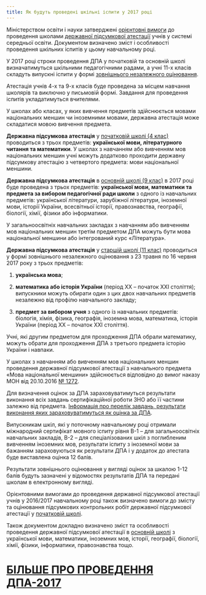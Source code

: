 ```yaml
---
title: Як будуть проведені шкільні іспити у 2017 році
---
```


Міністерством освіти і науки затверджені [орієнтовні вимоги](https://osvita.ua/legislation/Ser_osv/55087/) до проведення школами [державної підсумкової атестації](https://osvita.ua/school/certification/) учнів у системі середньої освіти. Документом визначено зміст і особливості проведення шкільних іспитів у цьому навчальному році.

У 2017 році строки проведення ДПА у початковій та основній школі визначатимуться шкільними педагогічними радами, а учні 11-х класів складуть випускні іспити у формі [зовнішнього незалежного оцінювання](https://osvita.ua/test/).

Атестація учнів 4-х та 9-х класів буде проведена за місцем навчання школярів та виключно у письмовій формі. Завдання для проведення іспитів укладатимуться вчителями.

У школах або класах, у яких вивчення предметів здійснюється мовами національних меншин чи іноземними мовами, державна атестація може складатися мовою вивчення предмета.

**Державна підсумкова атестація** у [початковій школі (4 клас)](https://osvita.ua/school/certification/34353/) проводиться з трьох предметів: **української мови, літературного читання та математики**. У школах з навчанням або вивченням мов національних меншин учні можуть додатково проходити державну підсумкову атестацію з четвертого предмета: мови національної меншини.

**Державна підсумкова атестація** в [основній школі (9 клас)](https://osvita.ua/school/certification/34368/) в 2017 році буде проведена з трьох предметів: **української мови, математики та предмета за вибором педагогічної ради школи** з одного із навчальних предметів: української літератури, зарубіжної літератури, іноземної мови, історії України, всесвітньої історії, правознавства, географії, біології, хімії, фізики або інформатики.

У загальноосвітніх навчальних закладах з навчанням або вивченням мов національних меншин третім предметом ДПА можуть бути мова національної меншини або інтегрований курс «Література».

**Державна підсумкова атестація** у [старшій школі (11 клас)](https://osvita.ua/school/certification/34369/) проводиться у формі зовнішнього незалежного оцінювання з 23 травня по 16 червня 2017 року з трьох предметів:

1.  **українська мова**;

2.  **математика або історія України** (період ХХ – початок ХХІ століття); випускники можуть обирати один з цих двох навчальних предметів незалежно від профілю навчального закладу;

3.  **предмет за вибором учня** з одного із навчальних предметів: біологія, хімія, фізика, географія, іноземна мова, математика, історія України (період ХХ – початок ХХІ століття).

Учні, які другим предметом для проходження ДПА обрали математику, можуть обрати для проходження ДПА з третього предмета історію України і навпаки.

У школах з навчанням або вивченням мов національних меншин проведення державної підсумкової атестації з навчального предмета «Мова національної меншини» здійснюється відповідно до вимог наказу МОН від 20.10.2016 [№ 1272](https://osvita.ua/legislation/Ser_osv/53876/).

Для визначення оцінок за ДПА зараховуватимуться результати виконання всіх завдань сертифікаційної роботи ЗНО або її частини залежно від предмета. [Інформація про перелік завдань, результати виконання яких зараховуватимуться як оцінка за ДПА](https://osvita.ua/school/52338/).

Випускникам шкіл, які у поточному навчальному році отримали міжнародний сертифікат мовного іспиту рівня B-1 – для загальноосвітніх навчальних закладів, B-2 – для спеціалізованих шкіл з поглибленим вивченням іноземних мов, результати іспиту з іноземної мови за бажанням зараховуються як результати ДПА і у додаток до атестата буде виставлена оцінка 12 балів.

Результати зовнішнього оцінювання у вигляді оцінок за шкалою 1-12 балів будуть зазначені у відомостях результатів ДПА та передані школам в електронному вигляді.

Орієнтовними вимогами до проведення державної підсумкової атестації учнів у 2016/2017 навчальному році також визначено вимоги до змісту та оцінювання підсумкових контрольних робіт державної підсумкової атестації у [початковій школі](https://osvita.ua/school/certification/34353/).

Також документом докладно визначено зміст та особливості проведення державної підсумкової атестації в [основній школі](https://osvita.ua/school/certification/34368/) з української мови, математики, іноземних мов, історії, географії, біології, хімії, фізики, інформатики, правознавства тощо.

# [БІЛЬШЕ ПРО ПРОВЕДЕННЯ ДПА-2017](https://osvita.ua/school/certification/)
